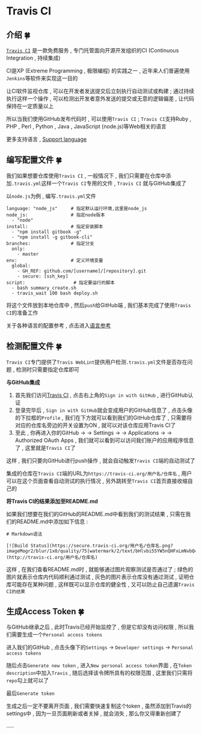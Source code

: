 # Travis  CI
## 介绍  🍀

[`Travis CI`](http://travis-ci.org/) 是一款免费服务 , 专门托管面向开源开发组织的CI (Continuous Integration , 持续集成) 

CI是XP (Extreme Programming , 极限编程) 的实践之一 , 近年来人们普遍使用`Jenkins`等软件来实现这一目的

让CI软件监视仓库 , 可以在开发者发送提交后立刻执行自动测试或构建 ; 通过持续执行这样一个操作 , 可以检测出开发者意外发送的提交或无意的逻辑偏差 , 让代码保持在一定质量以上

所以当我们使用GitHub发布代码时 , 可以使用`Travis CI` ; `Travis CI`支持Ruby , PHP , Perl , Python , Java , JavaScript (node.js)等Web相关的语言

更多支持语言 , [Support language](https://docs.travis-ci.com/) 

## 编写配置文件  🍀

我们如果想要仓库使用`Travis CI` , 一般情况下 , 我们只需要在仓库中添加`.travis.yml`这样一个`Travis CI`专用的文件 , `Travis CI` 就与GitHub集成了

以`node.js`为例 , 编写`.travis.yml`文件

```shell
language: "node_js"     # 指定默认运行环境,这里是node_js
node_js:                # 指定node版本
  - "node"
install:                # 指定安装脚本
  - "npm install gitbook -g"
  - "npm install -g gitbook-cli"
branches:               # 指定分支
  only:
    - master
env:                    # 定义环境变量
  global:
    - GH_REF: github.com/[username]/[repository].git
    - secure: [ssh_key]
script:                  # 指定要运行的脚本
  - bash summary_create.sh
  - travis_wait 100 bash deploy.sh
```

将这个文件放到本地仓库中 , 然后`push`给GitHub端 , 我们基本完成了使用`Travis CI`的准备工作

关于各种语言的配置参考 , 点击进入[语言参考](https://docs.travis-ci.com/user/languages)

## 检测配置文件  🍀

`Travis CI`专门提供了`Travis WebLint`提供用户检测`.travis.yml`文件是否存在问题 , 检测时只需要指定仓库即可

**与GitHub集成**

1. 首先我们访问[Travis CI](https://www.travis-ci.org/) , 点击右上角的`Sign in with GitHub` , 进行GitHub认证
2. 登录完毕后 , `Sign in with GitHub`就会变成用户的GitHub信息了 , 点击头像的下拉框的`Profile` , 我们在下方就可以看到我们的GitHub仓库了 , 只需要将对应的仓库名旁边的开关设置为ON , 就可以对该仓库应用Travis CI了
3. 至此 , 你再进入你的GitHub → → Settings → → Applications → → Authorized OAuth Apps , 我们就可以看到可以访问我们账户的应用程序信息了 , 这里就是`Travis CI`了


这样 , 我们只要向GitHub进行push操作 , 就会自动触发`Travis CI`端的自动测试了

集成的仓库在`Travis CI`端的URL为`https://travis-ci.org/用户名/仓库名` , 用户可以在这个页面查看自动测试的执行情况 , 另外跳转至`Travis CI`首页直接收缩自己的

**将Travis CI的结果添加至README.md**

如果我们想要在我们的GitHub的README.md中看到我们的测试结果 , 只需在我们的README.md中添加如下信息 : 

```
# Markdown语法

[![Build Status](https://secure.travis-ci.org/用户名/仓库名.png?imageMogr2/blur/1x0/quality/75|watermark/2/text/bHlvbi55YW5nQHFxLmNvbQ==/font/YXBhcmFqaXRh/fontsize/560/fill/Izk0ODI4Mg==/dissolve/100/gravity/SouthEast/dx/10/dy/10)](http://travis-ci.org/用户名/仓库名)
```

这样 , 在我们查看README.md时 , 就能够通过图片观察测试是否通过了 ; 绿色的图片就表示仓库内代码顺利通过测试 , 灰色的图片表示仓库没有通过测试 , 证明仓库可能存在某种问题 , 这样既可以显示仓库的健全性 , 又可以防止自己遗漏`Travis CI的结果`

## 生成Access Token  🍀

与GitHub继承之后 , 此时Travis已经开始监控了 , 但是它却没有访问权限 , 所以我们需要生成一个`Personal access tokens` 

进入我们的GitHub , 点击头像下的`Settings`  →  `Developer settings`   →  `Personal access tokens` 

随后点击`Generate new token` , 进入`New personal access token`界面 , 在`Token description`中加入`Travis` , 随后选择该令牌所具有的权限范围 , 这里我们只需将`repo`勾上就可以了

最后`Generate token`

生成之后一定不要离开页面 , 我们需要快速复制这个token , 虽然添加到Travis的settings中 , 因为一旦页面刷新或者关掉 , 就会消失 , 那么你又得重新创建了

.....
















